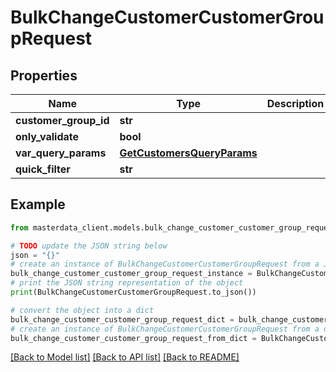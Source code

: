 # BulkChangeCustomerCustomerGroupRequest


## Properties

Name | Type | Description | Notes
------------ | ------------- | ------------- | -------------
**customer_group_id** | **str** |  | [optional] 
**only_validate** | **bool** |  | [optional] 
**var_query_params** | [**GetCustomersQueryParams**](GetCustomersQueryParams.md) |  | [optional] 
**quick_filter** | **str** |  | [optional] 

## Example

```python
from masterdata_client.models.bulk_change_customer_customer_group_request import BulkChangeCustomerCustomerGroupRequest

# TODO update the JSON string below
json = "{}"
# create an instance of BulkChangeCustomerCustomerGroupRequest from a JSON string
bulk_change_customer_customer_group_request_instance = BulkChangeCustomerCustomerGroupRequest.from_json(json)
# print the JSON string representation of the object
print(BulkChangeCustomerCustomerGroupRequest.to_json())

# convert the object into a dict
bulk_change_customer_customer_group_request_dict = bulk_change_customer_customer_group_request_instance.to_dict()
# create an instance of BulkChangeCustomerCustomerGroupRequest from a dict
bulk_change_customer_customer_group_request_from_dict = BulkChangeCustomerCustomerGroupRequest.from_dict(bulk_change_customer_customer_group_request_dict)
```
[[Back to Model list]](../README.md#documentation-for-models) [[Back to API list]](../README.md#documentation-for-api-endpoints) [[Back to README]](../README.md)


